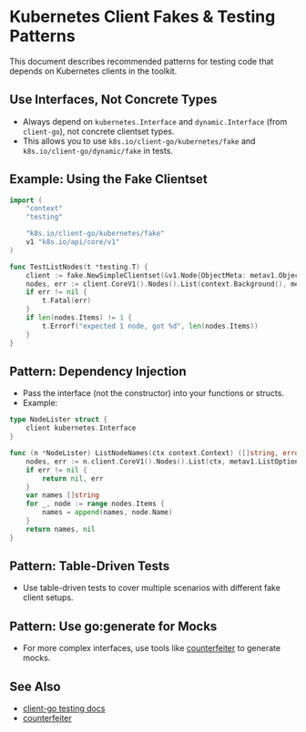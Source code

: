 # Kubernetes Client Fakes & Testing Patterns

This document describes recommended patterns for testing code that depends on Kubernetes clients in the toolkit.

## Use Interfaces, Not Concrete Types

- Always depend on `kubernetes.Interface` and `dynamic.Interface` (from `client-go`), not concrete clientset types.
- This allows you to use `k8s.io/client-go/kubernetes/fake` and `k8s.io/client-go/dynamic/fake` in tests.

## Example: Using the Fake Clientset

```go
import (
    "context"
    "testing"

    "k8s.io/client-go/kubernetes/fake"
    v1 "k8s.io/api/core/v1"
)

func TestListNodes(t *testing.T) {
    client := fake.NewSimpleClientset(&v1.Node{ObjectMeta: metav1.ObjectMeta{Name: "node1"}})
    nodes, err := client.CoreV1().Nodes().List(context.Background(), metav1.ListOptions{})
    if err != nil {
        t.Fatal(err)
    }
    if len(nodes.Items) != 1 {
        t.Errorf("expected 1 node, got %d", len(nodes.Items))
    }
}
```

## Pattern: Dependency Injection

- Pass the interface (not the constructor) into your functions or structs.
- Example:

```go
type NodeLister struct {
    client kubernetes.Interface
}

func (n *NodeLister) ListNodeNames(ctx context.Context) ([]string, error) {
    nodes, err := n.client.CoreV1().Nodes().List(ctx, metav1.ListOptions{})
    if err != nil {
        return nil, err
    }
    var names []string
    for _, node := range nodes.Items {
        names = append(names, node.Name)
    }
    return names, nil
}
```

## Pattern: Table-Driven Tests

- Use table-driven tests to cover multiple scenarios with different fake client setups.

## Pattern: Use go:generate for Mocks

- For more complex interfaces, use tools like [counterfeiter](https://github.com/maxbrunsfeld/counterfeiter) to generate mocks.

## See Also

- [client-go testing docs](https://pkg.go.dev/k8s.io/client-go/kubernetes/fake)
- [counterfeiter](https://github.com/maxbrunsfeld/counterfeiter)
